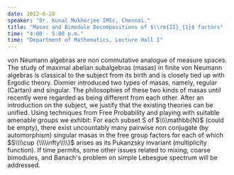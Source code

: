 ```yaml
---
date: 2012-6-28
speaker: "Dr. Kunal Mukherjee IMSc, Chennai."
title: "Masas and Bimodule Decompositions of $\\rm{II}_{1}$ factors"
time: "4:00 - 5:00 p.m." 
time: "Department of Mathematics, Lecture Hall I"
---
```

von Neumann algebras are non commutative analogue of measure spaces. The study of maximal abelian subalgebras (masas) in finite von Neumann algebras is classical to the subject from its birth and is closely tied up with Ergodic theory. Dixmier introduced two types of masas, namely, regular (Cartan) and singular. The philosophies of these two kinds of masas until recently were regarded as being different from each other. After an introduction on the subject, we justify that the existing theories can be unified. Using techniques from Free Probability and playing with suitable amenable groups we exhibit: For each subset S of $\\\\mathbb{N}$ (could be empty), there exist uncountably many pairwise non conjugate (by automorphism) singular masas in the free group factors for each of which $S\\\\cup {\\\\infty\\\\}$ arises as its Pukanzsky invariant (multiplicity function). If time permits, some other issues related to mixing, coarse bimodules, and Banach's problem on simple Lebesgue spectrum will be addressed.
